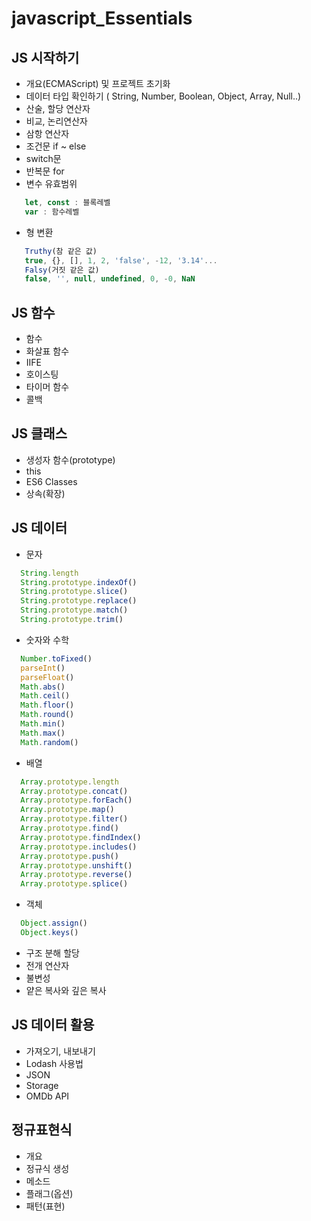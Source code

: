 # javascript_Essentials

## JS 시작하기
   * 개요(ECMAScript) 및 프로젝트 초기화
   * 데이터 타입 확인하기 ( String, Number, Boolean, Object, Array, Null..)
   * 산술, 할당 연산자
   * 비교, 논리연산자
   * 삼항 연산자
   * 조건문 if ~ else
   * switch문
   * 반복문 for
   * 변수 유효범위
   ``` javascript
      let, const : 블록레벨
      var : 함수레벨
   ```
   * 형 변환
   ``` javascript
      Truthy(참 같은 값)
      true, {}, [], 1, 2, 'false', -12, '3.14'...
      Falsy(거짓 같은 값)
      false, '', null, undefined, 0, -0, NaN
   ```

## JS 함수
  * 함수
  * 화살표 함수
  * IIFE
  * 호이스팅
  * 타이머 함수
  * 콜백

## JS 클래스
  * 생성자 함수(prototype)
  * this
  * ES6 Classes
  * 상속(확장)

## JS 데이터
  * 문자
  ``` javascript
    String.length
    String.prototype.indexOf()
    String.prototype.slice()
    String.prototype.replace()
    String.prototype.match()
    String.prototype.trim()
  ```
  * 숫자와 수학
  ``` javascript
    Number.toFixed()
    parseInt()
    parseFloat()
    Math.abs()
    Math.ceil()
    Math.floor()
    Math.round()
    Math.min()
    Math.max()
    Math.random()
  ```
  * 배열
  ``` javascript
    Array.prototype.length
    Array.prototype.concat()
    Array.prototype.forEach()
    Array.prototype.map()
    Array.prototype.filter()
    Array.prototype.find()
    Array.prototype.findIndex()
    Array.prototype.includes()
    Array.prototype.push()
    Array.prototype.unshift()
    Array.prototype.reverse()
    Array.prototype.splice()
  ```
  * 객체
  ``` javascript
    Object.assign()
    Object.keys()
  ```
  * 구조 분해 할당
  * 전개 연산자
  * 불변성
  * 얕은 복사와 깊은 복사

## JS 데이터 활용
  * 가져오기, 내보내기
  * Lodash 사용법
  * JSON
  * Storage
  * OMDb API

## 정규표현식
  * 개요
  * 정규식 생성
  * 메소드
  * 플래그(옵션)
  * 패턴(표현)

